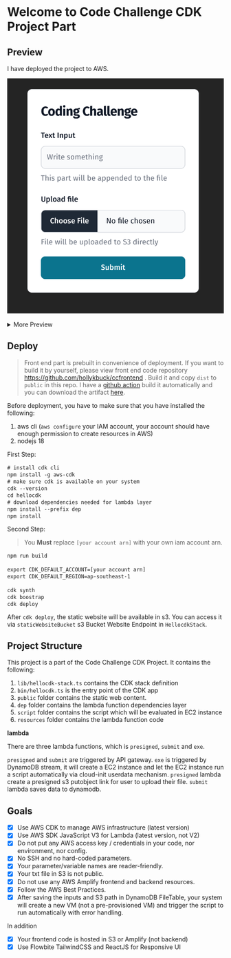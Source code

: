 # Welcome to Code Challenge CDK Project Part

## Preview

I have deployed the project to AWS. 

![Preview](assets/pic1.png)
<details>

<summary>More Preview</summary>

![Preview](assets/sc.png)
![Preview](assets/pic2.png)
![Preview](assets/pic3.png)
</details>

## Deploy

> Front end part is prebuilt in convenience of deployment. If you want to build it by yourself, please view front end code repository https://github.com/hollykbuck/ccfrontend . Build it and copy `dist` to `public` in this repo. I have a [github action](https://github.com/hollykbuck/ccfrontend/actions/workflows/node.js.yml) build it automatically and you can download the artifact [here](https://github.com/hollykbuck/ccfrontend/suites/16190681253/artifacts/924583710). 

Before deployment, you have to make sure that you have installed the following:
1. aws cli (`aws configure` your IAM account, your account should have enough permission to create resources in AWS)
2. nodejs 18


First Step: 
```
# install cdk cli
npm install -g aws-cdk
# make sure cdk is available on your system
cdk --version
cd hellocdk
# download dependencies needed for lambda layer 
npm install --prefix dep
npm install
```

Second Step:

> You **Must** replace `[your account arn]` with your own iam account arn.

```
npm run build

export CDK_DEFAULT_ACCOUNT=[your account arn]
export CDK_DEFAULT_REGION=ap-southeast-1

cdk synth
cdk boostrap
cdk deploy
``````

After `cdk deploy`, the static website will be available in s3. You can access it via `staticWebsiteBucket` s3 Bucket Website Endpoint in `HellocdkStack`.

## Project Structure

This project is a part of the Code Challenge CDK Project. It contains the following:
1. `lib/hellocdk-stack.ts` contains the CDK stack definition
2. `bin/hellocdk.ts` is the entry point of the CDK app
3. `public` folder contains the static web content. 
4. `dep` folder contains the lambda function dependencies layer
5. `script` folder contains the script which will be evaluated in EC2 instance
6. `resources` folder contains the lambda function code

**lambda**

There are three lambda functions, which is `presigned`, `submit` and `exe`. 

`presigned` and `submit` are triggered by API gateway. `exe` is triggered by DynamoDB stream,
it will create a EC2 instance and let the EC2 instance run a script automatically via cloud-init userdata mechanism. `presigned` lambda create a presigned
s3 putobject link for user to upload their file. `submit` lambda saves data to dynamodb. 

## Goals

- [x] Use AWS CDK to manage AWS infrastructure (latest version)
- [x] Use AWS SDK JavaScript V3 for Lambda (latest version, not V2)
- [x] Do not put any AWS access key / credentials in your code, nor environment,  nor config.
- [x] No SSH and no hard-coded parameters.
- [x] Your parameter/variable names are reader-friendly.
- [x] Your txt file in S3 is not public.
- [x] Do not use any AWS Amplify frontend and backend resources.
- [x] Follow the AWS Best Practices.
- [x] After saving the inputs and S3 path in DynamoDB FileTable, your system will create a new VM (not a pre-provisioned VM) and trigger the script to run automatically with error handling.

In addition

- [x] Your frontend code is hosted in S3 or Amplify (not backend)
- [x] Use Flowbite TailwindCSS and ReactJS for Responsive UI
